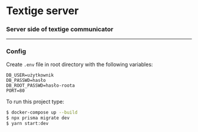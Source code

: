 # Textige server

### Server side of textige communicator

---

### Config

Create `.env` file in root directory with the following variables:


```
DB_USER=użytkownik
DB_PASSWD=hasło
DB_ROOT_PASSWD=hasło-roota
PORT=80
```

To run this project type:

```bash
$ docker-compose up --build
$ npx prisma migrate dev
$ yarn start:dev 
```
